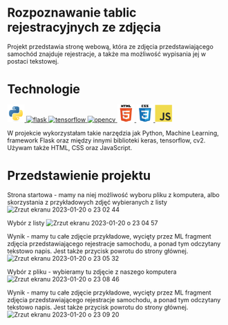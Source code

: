 # Rozpoznawanie tablic rejestracyjnych ze zdjęcia

Projekt przedstawia stronę webową, która ze zdjęcia przedstawiającego samochód znajduje rejestracje, a także ma możliwość wypisania jej w postaci tekstowej.

# Technologie
<p align="left"> <a href="https://www.python.org" target="_blank" rel="noreferrer"> <img src="https://raw.githubusercontent.com/devicons/devicon/master/icons/python/python-original.svg" alt="python" width="40" height="40"/> </a> <a href="https://flask.palletsprojects.com/" target="_blank" rel="noreferrer"> <img src="https://www.vectorlogo.zone/logos/pocoo_flask/pocoo_flask-icon.svg" alt="flask" width="40" height="40"/> </a> <a href="https://www.tensorflow.org" target="_blank" rel="noreferrer"> <img src="https://www.vectorlogo.zone/logos/tensorflow/tensorflow-icon.svg" alt="tensorflow" width="40" height="40"/> </a> <a href="https://opencv.org/" target="_blank" rel="noreferrer"> <img src="https://www.vectorlogo.zone/logos/opencv/opencv-icon.svg" alt="opencv" width="40" height="40"/> </a>  <a href="https://www.w3.org/html/" target="_blank" rel="noreferrer"> <img src="https://raw.githubusercontent.com/devicons/devicon/master/icons/html5/html5-original-wordmark.svg" alt="html5" width="40" height="40"/> </a>  <a href="https://www.w3schools.com/css/" target="_blank" rel="noreferrer"> <img src="https://raw.githubusercontent.com/devicons/devicon/master/icons/css3/css3-original-wordmark.svg" alt="css3" width="40" height="40"/> </a> <a href="https://developer.mozilla.org/en-US/docs/Web/JavaScript" target="_blank" rel="noreferrer"> <img src="https://raw.githubusercontent.com/devicons/devicon/master/icons/javascript/javascript-original.svg" alt="javascript" width="40" height="40"/> </a>    </p>


W projekcie wykorzystałam takie narzędzia jak Python, Machine Learning, framework Flask oraz między innymi biblioteki keras, tensorflow, cv2. Używam także HTML, CSS oraz JavaScript.

# Przedstawienie projektu
Strona startowa - mamy na niej możliwość wyboru pliku z komputera, albo skorzystania z przykładowych zdjęć wybieranych z listy
![Zrzut ekranu 2023-01-20 o 23 02 44](https://user-images.githubusercontent.com/71874062/213813244-fc16c9a7-a9c1-497b-8604-33fd381c8197.jpg)

Wybór z listy
![Zrzut ekranu 2023-01-20 o 23 04 57](https://user-images.githubusercontent.com/71874062/213813482-223f7ad6-6445-44e1-b405-35f384f04792.jpg)

Wynik - mamy tu całe zdjęcie przykładowe, wycięty przez ML fragment zdjęcia przedstawiającego rejestracje samochodu, a ponad tym odczytany tekstowo napis. Jest także przycisk powrotu do strony głównej.
![Zrzut ekranu 2023-01-20 o 23 05 32](https://user-images.githubusercontent.com/71874062/213813533-ff925f2b-9224-4983-8004-b22603d7281d.jpg)

Wybór z pliku - wybieramy tu zdjęcie z naszego komputera
![Zrzut ekranu 2023-01-20 o 23 08 46](https://user-images.githubusercontent.com/71874062/213813949-66caa337-1735-42c2-bbc9-0575bca0880d.jpg)

Wynik - mamy tu całe zdjęcie przykładowe, wycięty przez ML fragment zdjęcia przedstawiającego rejestracje samochodu, a ponad tym odczytany tekstowo napis. Jest także przycisk powrotu do strony głównej.
![Zrzut ekranu 2023-01-20 o 23 09 20](https://user-images.githubusercontent.com/71874062/213814060-dae84fe6-461c-47c1-af27-838163c578ff.jpg)
